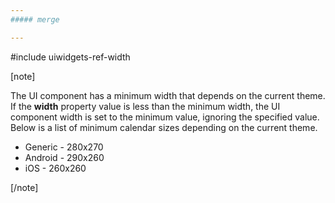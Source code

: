 ```yaml
---
##### merge

---
```

#include uiwidgets-ref-width

[note]

The UI component has a minimum width that depends on the current theme. If the **width** property value is less than the minimum width, the UI component width is set to the minimum value, ignoring the specified value. Below is a list of minimum calendar sizes depending on the current theme.

- Generic - 280x270
- Android - 290x260
- iOS - 260x260

[/note]